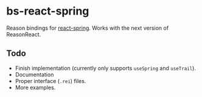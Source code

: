 # bs-react-spring

Reason bindings for [react-spring](http://react-spring.surge.sh). Works with the next version of ReasonReact.

## Todo

- Finish implementation (currently only supports `useSpring` and `useTrail`).
- Documentation
- Proper interface (`.rei`) files.
- More examples.
